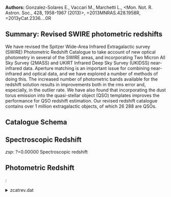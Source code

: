 **Authors:** Gonzalez-Solares E., Vaccari M., Marchetti L., <Mon. Not. R. Astron. Soc., 428, 1958-1967 (2013)>, =2013MNRAS.428.1958R, =2013yCat.2336....0R

## Summary: Revised SWIRE photometric redshifts 

We have revised the Spitzer Wide-Area Infrared Extragalactic survey (SWIRE) Photometric Redshift Catalogue to take account of new optical photometry in several of the SWIRE areas, and incorporating Two Micron All Sky Survey (2MASS) and UKIRT Infrared Deep Sky Survey (UKIDSS) near-infrared data. Aperture matching is an important issue for combining near-infrared and optical data, and we have explored a number of methods of doing this. The increased number of photometric bands available for the redshift solution results in improvements both in the rms error and, especially, in the outlier rate. We have also found that incorporating the dust torus emission into the quasi-stellar object (QSO) templates improves the performance for QSO redshift estimation. Our revised redshift catalogue contains over 1 million extragalactic objects, of which 26 288 are QSOs.

## Catalogue Schema


## Spectroscopic Redshift 
 
*zsp:* ?=0.00000 Spectroscopic redshift 
 

## Photometric Redshift 
 
*:*  
 
<details>
<summary>zcatrev.dat</summary>

| Bytes    | Format   | Units       | Label    | Explanations                                  |
|:---------|:---------|:------------|:---------|:----------------------------------------------|
| 1- 8     | I8       | ---         | IR       | [2/714568] Infrared identifier                |
| 10- 17   | I8       | ---         | Opt      | [0/13182599] Optical identifier               |
| 19- 29   | F11.6    | deg         | RAdeg    | Right ascension (J2000)                       |
| 31- 41   | F11.6    | deg         | DEdeg    | Declination (J2000)                           |
| 43- 52   | F10.2    | uJy         | S3.6     | ?=-99 Spitzer/IRAC flux density at 3.6um      |
| 54- 63   | F10.2    | uJy         | S4.5     | ?=-99 Spitzer/IRAC flux density at 4.5um      |
| 65- 74   | F10.2    | uJy         | S5.8     | ?=-99 Spitzer/IRAC flux density at 5.8um      |
| 76- 85   | F10.2    | uJy         | S8.0     | ?=-99 Spitzer/IRAC flux density at 8.0um      |
| 87- 96   | F10.2    | uJy         | S24      | ?=-99 Spitzer/MIPS flux density at 24um       |
| 98-107   | F10.2    | uJy         | S70      | ?=-99 Spitzer/MIPS flux density at 70um       |
| 109-118  | F10.2    | uJy         | S160     | ?=-99 Spitzer/MIPS flux density at 160um      |
| 120-129  | F10.2    | uJy         | e_S3.6   | []?=-99 rms uncertainty on S3.6               |
| 131-140  | F10.2    | uJy         | e_S4.5   | []?=-99 rms uncertainty on S4.5               |
| 142-151  | F10.2    | uJy         | e_S5.8   | []?=-99 rms uncertainty on S5.8               |
| 153-162  | F10.2    | uJy         | e_S8.0   | []?=-99 rms uncertainty on S8.0               |
| 164-173  | F10.2    | uJy         | e_S24    | ?=-99 rms uncertainty on S24                  |
| 175-184  | F10.2    | uJy         | e_S70    | ?=-99 rms uncertainty on S70                  |
| 186-195  | F10.2    | uJy         | e_S160   | ?=-99 rms uncertainty on S160                 |
| 197-204  | F8.2     | mag         | Umag     | ?=-99 SWIRE U magnitude (am1) (1)             |
| 206-213  | F8.2     | mag         | gmag     | ?=-99 SWIRE g magnitude (am2) (1)             |
| 215-222  | F8.2     | mag         | rmag     | ?=-99 SWIRE r magnitude (am3) (1)             |
| 224-231  | F8.2     | mag         | imag     | ?=-99 SWIRE i magnitude (am4) (1)             |
| 233-240  | F8.2     | mag         | Zmag     | ?=-99 SWIRE Z magnitude (am5) (1)             |
| 242-249  | F8.2     | mag         | e_Umag   | ?=-99 rms uncertainty on Umag                 |
| 251-258  | F8.2     | mag         | e_gmag   | ?=-99 rms uncertainty on gmag                 |
| 260-267  | F8.2     | mag         | e_rmag   | ?=-99 rms uncertainty on rmag                 |
| 269-276  | F8.2     | mag         | e_imag   | ?=-99 rms uncertainty on imag                 |
| 278-285  | F8.2     | mag         | e_Zmag   | ?=-99 rms uncertainty on Zmag                 |
| 287-294  | F8.2     | mag         | umag2    | ?=-99 u magnitude (am21) (1)                  |
| 296-303  | F8.2     | mag         | gmag2    | ?=-99 g magnitude (am22) (1)                  |
| 305-312  | F8.2     | mag         | rmag2    | ?=-99 r magnitude (am23) (1)                  |
| 314-321  | F8.2     | mag         | imag2    | ?=-99 i magnitude (am25) (1)                  |
| 323-330  | F8.2     | mag         | zmag2    | ?=-99 z magnitude (am26) (1)                  |
| 332-339  | F8.2     | mag         | e_umag2  | ?=-99 rms uncertainty on umag2                |
| 341-348  | F8.2     | mag         | e_gmag2  | ?=-99 rms uncertainty on gmag2                |
| 350-357  | F8.2     | mag         | e_rmag2  | ?=-99 rms uncertainty on rmag2                |
| 359-366  | F8.2     | mag         | e_imag2  | ?=-99 rms uncertainty on imag2                |
| 368-375  | F8.2     | mag         | e_zmag2  | ?=-99 rms uncertainty on zmag2                |
| 377-384  | F8.2     | mag         | Jmag     | ?=-99 J magnitude (am6) (1)                   |
| 386-393  | F8.2     | mag         | Hmag     | ?=-99 H magnitude (am7) (1)                   |
| 395-402  | F8.2     | mag         | Kmag     | ?=-99 K magnitude (am8) (1)                   |
| 404-411  | F8.2     | mag         | e_Jmag   | ?=-99 rms uncertainty on Jmag                 |
| 413-420  | F8.2     | mag         | e_Hmag   | ?=-99 rms uncertainty on Hmag                 |
| 422-429  | F8.2     | mag         | e_Kmag   | ?=-99 rms uncertainty on Kmag                 |
| 433-434  | I2       | ---         | mst      | [-5/5] Stellar flag (-1=star, 1=galaxy,       |
| 436-443  | F8.3     | mag         | dmag     | ? Aperture correction in magnitudes,          |
| 445-452  | F8.3     | mag         | dmag1    | Other aperture correction in magnitudes       |
| 454-456  | I3       | ---         | J1       | [1/36] Optical template type (1-11 galaxies,  |
| 13-30    | QSOs)    | for         | A_V_=0   | solution (2)                                  |
| 458-464  | F7.3     | ---         | alz      | [0/0.85] log(1+zph) for A_V_=0 solution       |
| 466-475  | F10.3    | ---         | err0     | Reduced chi^2^ for A_V_=0 solution            |
| 477-479  | I3       | ---         | J2       | [1/36] Optical template type (1-11 galaxies,  |
| 13-15    | QSOs)    | for         | free     | A_V_ solution (2)                             |
| 481-487  | F7.3     | ---         | alz2     | [0/0.85] log(1+zph) for free A_V_ solution    |
| 489-494  | F6.2     | mag         | AV1      | Absorption in V band                          |
| 496-505  | F10.3    | ---         | err1     | Reduced chi^2^ for free A_V_ solution         |
| 507-509  | I3       | ---         | N91      | [1/17] Total number of photometric bands      |
| 511-513  | I3       | ---         | Nopt     | [-9/10] Number of optical bands in solution   |
| 515-522  | F8.2     | mag         | BMAG     | ?=0.00 M_B_ (corrected for extinction) for    |
| 524-531  | F8.2     | [Lsun]      | logLB    | B-band luminosity                             |
| 533-542  | F10.5    | ---         | zsp      | ?=0.00000 Spectroscopic redshift              |
| 544-547  | I4       | ---         | q_zsp    | [0/219] Redshift class (VVDS) (3)             |
| 549-552  | I4       | ---         | r_zsp    | [-9/40] Reference for zsp (3)                 |
| 554-556  | I3       | ---         | NIR      | [0/6] Number of bands with infrared excess    |
| 558-563  | F6.2     | ---         | alp1     | [0/1]? Relative amplitude of cirrus component |
| 565-570  | F6.2     | ---         | alp2     | [0/1]? Relative amplitude of M82 starburst    |
| 572-577  | F6.2     | ---         | alp3     | [0/1]? Relative amplitude of AGN dust torus   |
| 579-584  | F6.2     | ---         | alp4     | [0/1]? Relative amplitude of A220 starburst   |
| 586-595  | F10.3    | ---         | errIR    | Reduced chi_{nu}_^2^ of infrared template fit |
| 597-604  | F8.2     | [Lsun]      | logL1    | ?=0.00 Cirrus component luminosity (1-1000um) |
| 606-613  | F8.2     | [Lsun]      | logL2    | ?=0.00 M82 starburst component luminosity     |
| 615-622  | F8.2     | [Lsun]      | logL3    | ?=0.00 AGN dust torus component luminosity    |
| 624-631  | F8.2     | [Lsun]      | logL4    | ?=0.00 A220 component luminosity,             |
| 633-640  | F8.2     | [Lsun]      | logLIR   | ?=0.00 Infrared luminosity,                   |
| 642-644  | I3       | ---         | IRt      | [1/6] IR template type (4)                    |
| 646-650  | F5.2     | [mJy]       | logS70   | ?=0.00 Predicted flux density at 70um         |
| 652-657  | F6.2     | [mJy]       | logS160  | ?=0.00 Predicted flux density at 160um        |
| 659-664  | F6.2     | [mJy]       | logS350  | ?=0.00 Predicted flux density at 350um        |
| 666-671  | F6.2     | [mJy]       | logS450  | ?=0.00 Predicted flux density at 450um        |
| 673-678  | F6.2     | [mJy]       | logS850  | ?=0.00 Predicted flux density at 850um        |
| 680-685  | F6.2     | [mJy]       | logS1250 | ?=0.00 Predicted flux density at 1250um       |
| 687-692  | F6.2     | [Lsun]      | logL3.6  | Luminosity at 3.6um                           |
| 694-699  | F6.2     | [Msun]      | logM*    | Stellar mass                                  |
| 701-706  | F6.2     | [Msun/yr]   | logSFR   | ?=-9.99 Star formation rate                   |
| 708-713  | F6.2     | [Msun]      | logMdust | ?=0.00 Dust mass                              |
| 715-1479 | 85F9.2   | ---         | chi2A    | ?=-99.00 Array of reduced {chi}_{nu}_^2^ as   |
| 01       | in       | log(1+zph), | from     | 0.01 to 0.85                                  |
</details>
